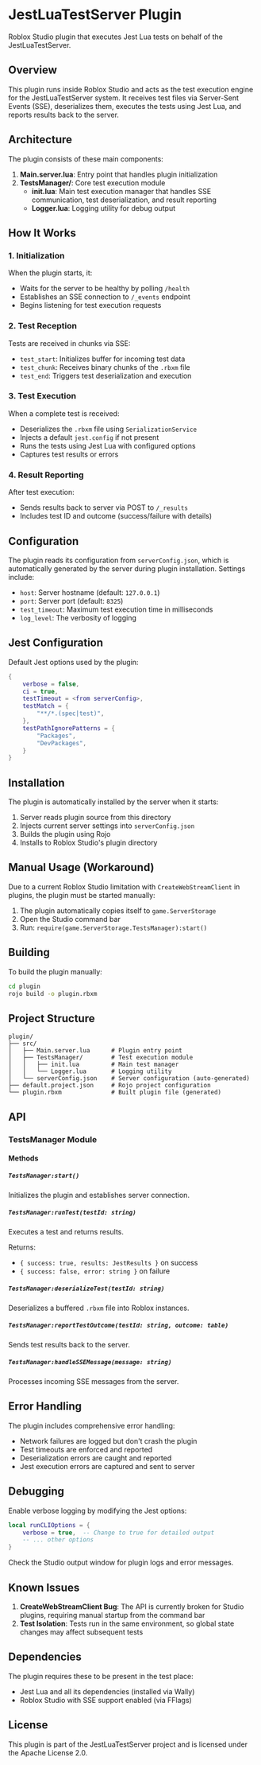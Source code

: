 # JestLuaTestServer Plugin

Roblox Studio plugin that executes Jest Lua tests on behalf of the JestLuaTestServer.

## Overview

This plugin runs inside Roblox Studio and acts as the test execution engine for the JestLuaTestServer system. It receives test files via Server-Sent Events (SSE), deserializes them, executes the tests using Jest Lua, and reports results back to the server.

## Architecture

The plugin consists of these main components:

1. **Main.server.lua**: Entry point that handles plugin initialization
2. **TestsManager/**: Core test execution module
   - **init.lua**: Main test execution manager that handles SSE communication, test deserialization, and result reporting
   - **Logger.lua**: Logging utility for debug output

## How It Works

### 1. Initialization
When the plugin starts, it:
- Waits for the server to be healthy by polling `/health`
- Establishes an SSE connection to `/_events` endpoint
- Begins listening for test execution requests

### 2. Test Reception
Tests are received in chunks via SSE:
- `test_start`: Initializes buffer for incoming test data
- `test_chunk`: Receives binary chunks of the `.rbxm` file
- `test_end`: Triggers test deserialization and execution

### 3. Test Execution
When a complete test is received:
- Deserializes the `.rbxm` file using `SerializationService`
- Injects a default `jest.config` if not present
- Runs the tests using Jest Lua with configured options
- Captures test results or errors

### 4. Result Reporting
After test execution:
- Sends results back to server via POST to `/_results`
- Includes test ID and outcome (success/failure with details)

## Configuration

The plugin reads its configuration from `serverConfig.json`, which is automatically generated by the server during plugin installation. Settings include:

- `host`: Server hostname (default: `127.0.0.1`)
- `port`: Server port (default: `8325`)
- `test_timeout`: Maximum test execution time in milliseconds
- `log_level`: The verbosity of logging

## Jest Configuration

Default Jest options used by the plugin:

```lua
{
    verbose = false,
    ci = true,
    testTimeout = <from serverConfig>,
    testMatch = {
        "**/*.(spec|test)",
    },
    testPathIgnorePatterns = {
        "Packages",
        "DevPackages",
    }
}
```

## Installation

The plugin is automatically installed by the server when it starts:

1. Server reads plugin source from this directory
2. Injects current server settings into `serverConfig.json`
3. Builds the plugin using Rojo
4. Installs to Roblox Studio's plugin directory

## Manual Usage (Workaround)

Due to a current Roblox Studio limitation with `CreateWebStreamClient` in plugins, the plugin must be started manually:

1. The plugin automatically copies itself to `game.ServerStorage`
2. Open the Studio command bar
3. Run: `require(game.ServerStorage.TestsManager):start()`

## Building

To build the plugin manually:

```bash
cd plugin
rojo build -o plugin.rbxm
```

## Project Structure

```
plugin/
├── src/
│   ├── Main.server.lua      # Plugin entry point
│   ├── TestsManager/        # Test execution module
│   │   ├── init.lua         # Main test manager
│   │   └── Logger.lua       # Logging utility
│   └── serverConfig.json    # Server configuration (auto-generated)
├── default.project.json     # Rojo project configuration
└── plugin.rbxm              # Built plugin file (generated)
```

## API

### TestsManager Module

#### Methods

##### `TestsManager:start()`
Initializes the plugin and establishes server connection.

##### `TestsManager:runTest(testId: string)`
Executes a test and returns results.

Returns:
- `{ success: true, results: JestResults }` on success
- `{ success: false, error: string }` on failure

##### `TestsManager:deserializeTest(testId: string)`
Deserializes a buffered `.rbxm` file into Roblox instances.

##### `TestsManager:reportTestOutcome(testId: string, outcome: table)`
Sends test results back to the server.

##### `TestsManager:handleSSEMessage(message: string)`
Processes incoming SSE messages from the server.

## Error Handling

The plugin includes comprehensive error handling:

- Network failures are logged but don't crash the plugin
- Test timeouts are enforced and reported
- Deserialization errors are caught and reported
- Jest execution errors are captured and sent to server

## Debugging

Enable verbose logging by modifying the Jest options:

```lua
local runCLIOptions = {
    verbose = true,  -- Change to true for detailed output
    -- ... other options
}
```

Check the Studio output window for plugin logs and error messages.

## Known Issues

1. **CreateWebStreamClient Bug**: The API is currently broken for Studio plugins, requiring manual startup from the command bar
2. **Test Isolation**: Tests run in the same environment, so global state changes may affect subsequent tests

## Dependencies

The plugin requires these to be present in the test place:

- Jest Lua and all its dependencies (installed via Wally)
- Roblox Studio with SSE support enabled (via FFlags)

## License

This plugin is part of the JestLuaTestServer project and is licensed under the Apache License 2.0.